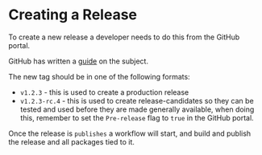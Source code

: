 # Creating a Release

To create a new release a developer needs to do this from the GitHub portal.

GitHub has written a [guide](https://docs.github.com/en/repositories/releasing-projects-on-github/managing-releases-in-a-repository#creating-a-release) on the subject.

The new tag should be in one of the following formats:
- `v1.2.3` - this is used to create a production release
- `v1.2.3-rc.4` - this is used to create release-candidates so they can be tested and used before they are made generally available, when doing this, remember to set the `Pre-release` flag to `true` in the GitHub portal.

Once the release is `publishes` a workflow will start, and build and publish the release and all packages tied to it.

